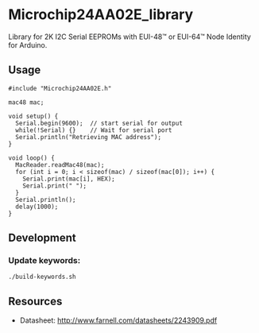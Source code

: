 # Microchip24AA02E_library

Library for 2K I2C Serial EEPROMs with EUI-48™ or EUI-64™ Node Identity for Arduino.

## Usage

```
#include "Microchip24AA02E.h"

mac48 mac;

void setup() {
  Serial.begin(9600);  // start serial for output
  while(!Serial) {}    // Wait for serial port
  Serial.println("Retrieving MAC address");
}

void loop() {
  MacReader.readMac48(mac);
  for (int i = 0; i < sizeof(mac) / sizeof(mac[0]); i++) {
    Serial.print(mac[i], HEX);
    Serial.print(" ");
  }
  Serial.println();
  delay(1000);
}
```

## Development

### Update keywords:

```
./build-keywords.sh
```

## Resources

* Datasheet: http://www.farnell.com/datasheets/2243909.pdf
